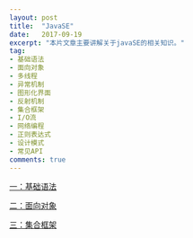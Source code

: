 ```yaml
---
layout: post
title:  "JavaSE"
date:   2017-09-19
excerpt: "本片文章主要讲解关于javaSE的相关知识。"
tag:
- 基础语法
- 面向对象
- 多线程
- 异常机制
- 图形化界面
- 反射机制
- 集合框架
- I/O流
- 网络编程
- 正则表达式
- 设计模式
- 常见API
comments: true
---
```

[一：基础语法](/pages/javaSE/basic-grammer.html)

[二：面向对象](../pages/javaSE/object-oriented.html)

[三：集合框架](../pages/javaSE/collection-framework.html)
